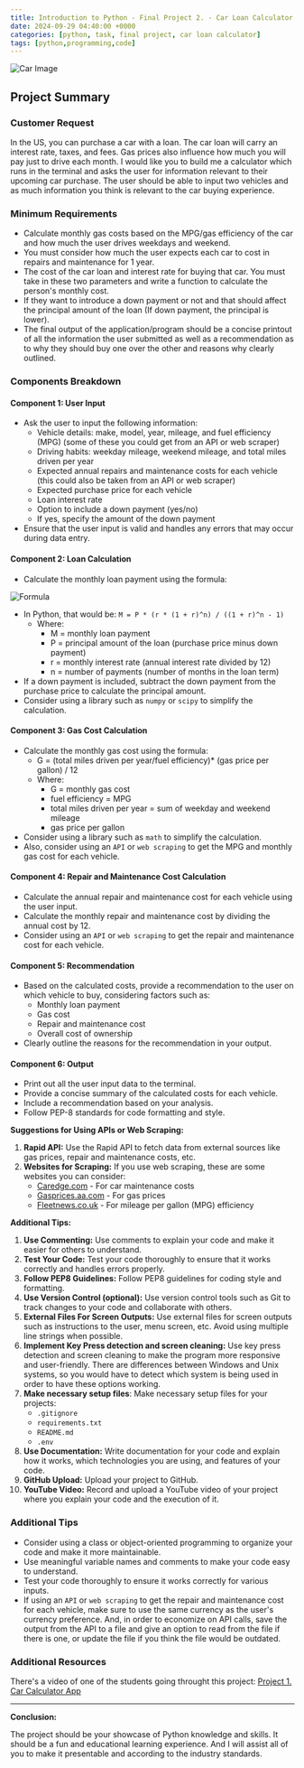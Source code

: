 ```yaml
---
title: Introduction to Python - Final Project 2. - Car Loan Calculator
date: 2024-09-29 04:40:00 +0000
categories: [python, task, final project, car loan calculator]
tags: [python,programming,code]
---
```


![Car Image](../assets/img/carai.jpg)

## Project Summary

### Customer Request

In the US, you can purchase a car with a loan. The car loan will carry an interest rate, taxes, and fees. Gas prices also influence how much you will pay just to drive each month. I would like you to build me a calculator which runs in the terminal and asks the user for information relevant to their upcoming car purchase. The user should be able to input two vehicles and as much information you think is relevant to the car buying experience.

### Minimum Requirements

- Calculate monthly gas costs based on the MPG/gas efficiency of the car and how much the user drives weekdays and weekend.
- You must consider how much the user expects each car to cost in repairs and maintenance for 1 year.
- The cost of the car loan and interest rate for buying that car. You must take in these two parameters and write a function to calculate the person's monthly cost.
- If they want to introduce a down payment or not and that should affect the principal amount of the loan (If down payment, the principal is lower).
- The final output of the application/program should be a concise printout of all the information the user submitted as well as a recommendation as to why they should buy one over the other and reasons why clearly outlined.

### Components Breakdown

#### Component 1: User Input

- Ask the user to input the following information:
  - Vehicle details: make, model, year, mileage, and fuel efficiency (MPG) (some of these you could get from an API or web scraper)
  - Driving habits: weekday mileage, weekend mileage, and total miles driven per year
  - Expected annual repairs and maintenance costs for each vehicle (this could also be taken from an API or web scraper)
  - Expected purchase price for each vehicle
  - Loan interest rate
  - Option to include a down payment (yes/no)
  - If yes, specify the amount of the down payment
- Ensure that the user input is valid and handles any errors that may occur during data entry.

#### Component 2: Loan Calculation

- Calculate the monthly loan payment using the formula:

![Formula](../assets/img/formula.png)

- In Python, that would be: `M = P * (r * (1 + r)^n) / ((1 + r)^n - 1)`
  - Where:
    - M = monthly loan payment
    - P = principal amount of the loan (purchase price minus down payment)
    - r = monthly interest rate (annual interest rate divided by 12)
    - n = number of payments (number of months in the loan term)
- If a down payment is included, subtract the down payment from the purchase price to calculate the principal amount.
- Consider using a library such as `numpy` or `scipy` to simplify the calculation.

#### Component 3: Gas Cost Calculation

- Calculate the monthly gas cost using the formula:
  - G = (total miles driven per year/fuel efficiency)* (gas price per gallon) / 12
  - Where:
    - G = monthly gas cost
    - fuel efficiency = MPG
    - total miles driven per year = sum of weekday and weekend mileage
    - gas price per gallon
- Consider using a library such as `math` to simplify the calculation.
- Also, consider using an `API` or `web scraping` to get the MPG and monthly gas cost for each vehicle.

#### Component 4: Repair and Maintenance Cost Calculation

- Calculate the annual repair and maintenance cost for each vehicle using the user input.
- Calculate the monthly repair and maintenance cost by dividing the annual cost by 12.
- Consider using an `API` or `web scraping` to get the repair and maintenance cost for each vehicle.

#### Component 5: Recommendation

- Based on the calculated costs, provide a recommendation to the user on which vehicle to buy, considering factors such as:
  - Monthly loan payment
  - Gas cost
  - Repair and maintenance cost
  - Overall cost of ownership
- Clearly outline the reasons for the recommendation in your output.

#### Component 6: Output

- Print out all the user input data to the terminal.
- Provide a concise summary of the calculated costs for each vehicle.
- Include a recommendation based on your analysis.
- Follow PEP-8 standards for code formatting and style.

**Suggestions for Using APIs or Web Scraping:**

1. **Rapid API:** Use the Rapid API to fetch data from external sources like gas prices, repair and maintenance costs, etc.
2. **Websites for Scraping:** If you use web scraping, these are some websites you can consider:
   - [Caredge.com](https://caredge.com/ranks/maintenance) - For car maintenance costs
   - [Gasprices.aa.com](https://gasprices.aaa.com/state-gas-price-averages/) - For gas prices
   - [Fleetnews.co.uk](https://www.fleetnews.co.uk/news/real-world-tests-reveal-cars-with-best-and-worse-mpg-fuel-economy) - For mileage per gallon (MPG) efficiency

**Additional Tips:**

1. **Use Commenting:** Use comments to explain your code and make it easier for others to understand.
2. **Test Your Code:** Test your code thoroughly to ensure that it works correctly and handles errors properly.
3. **Follow PEP8 Guidelines:** Follow PEP8 guidelines for coding style and formatting.
4. **Use Version Control (optional):** Use version control tools such as Git to track changes to your code and collaborate with others.
5. **External Files For Screen Outputs:** Use external files for screen outputs such as instructions to the user, menu screen, etc. Avoid using multiple line strings when possible.
6. **Implement Key Press detection and screen cleaning:** Use key press detection and screen cleaning to make the program more responsive and user-friendly. There are differences between Windows and Unix systems, so you would have to detect which system is being used in order to have these options working.
7. **Make necessary setup files**: Make necessary setup files for your projects:
   - `.gitignore`
   - `requirements.txt`
   - `README.md`
   - `.env`
8. **Use Documentation:** Write documentation for your code and explain how it works, which technologies you are using, and features of your code.
9. **GitHub Upload:** Upload your project to GitHub.
10. **YouTube Video:** Record and upload a YouTube video of your project where you explain your code and the execution of it.

### Additional Tips

- Consider using a class or object-oriented programming to organize your code and make it more maintainable.
- Use meaningful variable names and comments to make your code easy to understand.
- Test your code thoroughly to ensure it works correctly for various inputs.
- If using an `API` or `web scraping` to get the repair and maintenance cost for each vehicle, make sure to use the same currency as the user's currency preference. And, in order to economize on API calls, save the output from the API to a file and give an option to read from the file if there is one, or update the file if you think the file would be outdated.

### Additional Resources

There's a video of one of the students going throught this project:
[Project 1. Car Calculator App](https://youtu.be/_29ptYt06_I)

<hr>

**Conclusion:**

The project should be your showcase of Python knowledge and skills. It should be a fun and educational learning experience. And I will assist all of you to make it presentable and according to the industry standards.
